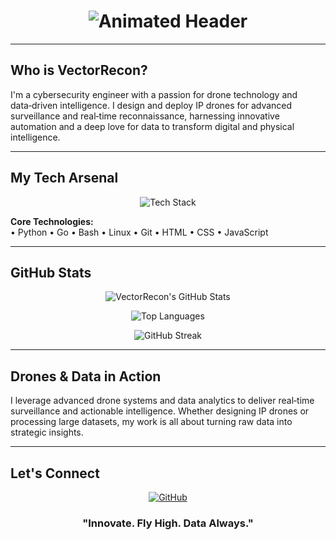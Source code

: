 <!-- Animated Header with Typing SVG -->
<h1 align="center">
  <img src="https://readme-typing-svg.demolab.com?font=Fira+Code&size=36&pause=1000&color=00FF00&center=true&vCenter=true&width=800&lines=Welcome+to+VectorRecon's+Hub;Drone+Systems+%7C+Data+Intelligence;Innovating+Surveillance+Tech" alt="Animated Header" />
</h1>

---

## Who is VectorRecon?

I'm a cybersecurity engineer with a passion for drone technology and data‑driven intelligence. I design and deploy IP drones for advanced surveillance and real‑time reconnaissance, harnessing innovative automation and a deep love for data to transform digital and physical intelligence.

---

## My Tech Arsenal

<p align="center">
  <img src="https://skillicons.dev/icons?i=python,go,bash,linux,git,html,css,js" alt="Tech Stack" />
</p>

**Core Technologies:**  
• Python • Go • Bash • Linux • Git • HTML • CSS • JavaScript

---

## GitHub Stats

<p align="center">
  <!-- GitHub Stats Card -->
  <img src="https://github-readme-stats.vercel.app/api?username=VectorRecon&show_icons=true&theme=radical&hide_border=true" alt="VectorRecon's GitHub Stats" />
</p>

<p align="center">
  <!-- Top Languages Card -->
  <img src="https://github-readme-stats.vercel.app/api/top-langs/?username=VectorRecon&layout=compact&theme=radical&hide_border=true" alt="Top Languages" />
</p>

<p align="center">
  <!-- Streak Stats Card -->
  <img src="https://github-readme-streak-stats-eight.vercel.app/?user=VectorRecon&theme=radical&hide_border=true" alt="GitHub Streak" />
</p>

---

## Drones & Data in Action

I leverage advanced drone systems and data analytics to deliver real‑time surveillance and actionable intelligence. Whether designing IP drones or processing large datasets, my work is all about turning raw data into strategic insights.

---

## Let's Connect

<p align="center">
  <a href="https://github.com/VectorRecon">
    <img src="https://img.shields.io/badge/GitHub-%23181717.svg?style=for-the-badge&logo=github&logoColor=white" alt="GitHub" />
  </a>
  <!-- Add additional social links as needed -->
</p>

<h3 align="center">"Innovate. Fly High. Data Always."</h3>
